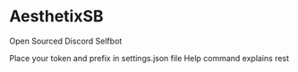 # AesthetixSB
Open Sourced Discord Selfbot

Place your token and prefix in settings.json file
Help command explains rest

